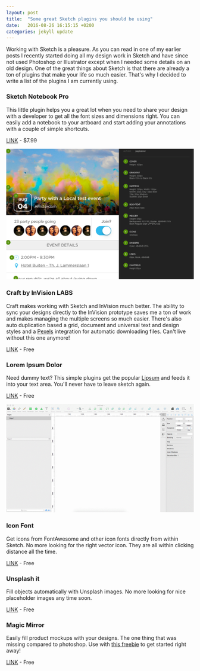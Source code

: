 ```yaml
---
layout: post
title:  "Some great Sketch plugins you should be using"
date:   2016-08-26 16:15:15 +0200
categories: jekyll update
---
```


Working with Sketch is a pleasure. As you can read in one of my earlier posts I recently started doing all my design work in Sketch and have since not used Photoshop or Illustrator except when I needed some details on an old design. One of the great things about Sketch is that there are already a ton of plugins that make your life so much easier. That's why I decided to write a list of the plugins I am currently using. 

### Sketch Notebook Pro
This little plugin helps you a great lot when you need to share your design with a developer to get all the font sizes and dimensions right. You can easily add a notebook to your artboard and start adding your annotations with a couple of simple shortcuts. 

[LINK](http://marcosvid.al/sketch-notebook/) - $7.99

![](/assets/img/event-cropped.png)

### Craft by InVision LABS
Craft makes working with Sketch and InVision much better. The ability to sync your designs directly to the InVision prototype saves me a ton of work and makes managing the multiple screens so much easier. There's also auto duplication based a grid, document and universal text and design styles and a [Pexels](pexels.com) integration for automatic downloading files. Can't live without this one anymore! 

[LINK](https://www.invisionapp.com/craft) - Free

### Lorem Ipsum Dolor
Need dummy text? This simple plugins get the popular [Lipsum](lipsum.com) and feeds it into your text area. You'll never have to leave sketch again. 

[LINK](https://github.com/brandonbeecroft/Lorem-Ipsum-Plugin-for-Sketch) - Free

![](/assets/img/BTsiw11QqS.gif)

### Icon Font
Get icons from FontAwesome and other icon fonts directly from within Sketch. No more looking for the right vector icon. They are all within clicking distance all the time. 

[LINK](https://github.com/keremciu/sketch-iconfont) - Free

### Unsplash it
Fill objects automatically with Unsplash images. No more looking for nice placeholder images any time soon. 

[LINK](https://github.com/fhuel/Unsplash-It-Sketch) - Free

### Magic Mirror

Easily fill product mockups with your designs. The one thing that was missing compared to photoshop. Use with [this freebie](http://www.sketchappsources.com/free-source/1973-iphone-templates-magic-mirror-sketch-freebie-resource.html) to get started right away!

[LINK](http://magicsketch.io/mirror/) - Free
